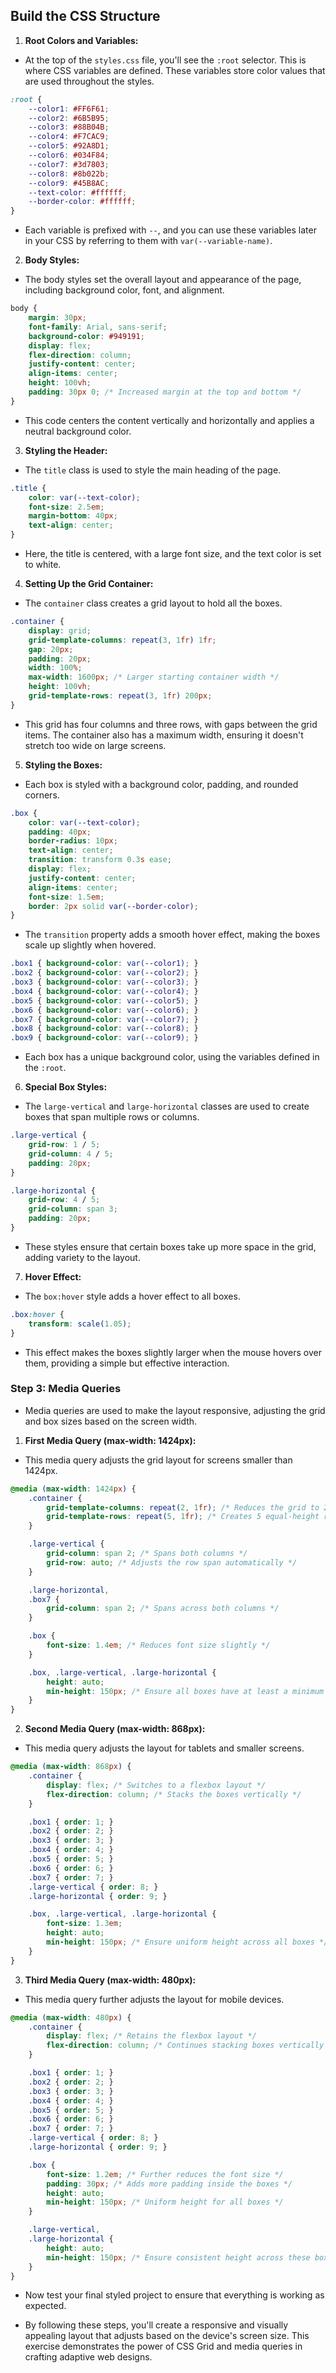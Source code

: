 
## Build the CSS Structure

1. **Root Colors and Variables:**

* At the top of the `styles.css` file, you'll see the `:root` selector. This is where CSS variables are defined. These variables store color values that are used throughout the styles.

```css
:root {
    --color1: #FF6F61;
    --color2: #6B5B95;
    --color3: #88B04B;
    --color4: #F7CAC9;
    --color5: #92A8D1;
    --color6: #034F84;
    --color7: #3d7803;
    --color8: #8b022b;
    --color9: #45B8AC;
    --text-color: #ffffff;
    --border-color: #ffffff;
}
```
* Each variable is prefixed with `--`, and you can use these variables later in your CSS by referring to them with `var(--variable-name)`.

2. **Body Styles:**

* The body styles set the overall layout and appearance of the page, including background color, font, and alignment.

```css
body {
    margin: 30px;
    font-family: Arial, sans-serif;
    background-color: #949191;
    display: flex;
    flex-direction: column;
    justify-content: center;
    align-items: center;
    height: 100vh;
    padding: 30px 0; /* Increased margin at the top and bottom */
}
```
* This code centers the content vertically and horizontally and applies a neutral background color.

3. **Styling the Header:**

* The `title` class is used to style the main heading of the page.

```css
.title {
    color: var(--text-color);
    font-size: 2.5em;
    margin-bottom: 40px;
    text-align: center;
}
```
* Here, the title is centered, with a large font size, and the text color is set to white.

4. **Setting Up the Grid Container:**

* The `container` class creates a grid layout to hold all the boxes.

```css
.container {
    display: grid;
    grid-template-columns: repeat(3, 1fr) 1fr;
    gap: 20px;
    padding: 20px;
    width: 100%;
    max-width: 1600px; /* Larger starting container width */
    height: 100vh;
    grid-template-rows: repeat(3, 1fr) 200px;
}
```
* This grid has four columns and three rows, with gaps between the grid items. The container also has a maximum width, ensuring it doesn't stretch too wide on large screens.

5. **Styling the Boxes:**

* Each box is styled with a background color, padding, and rounded corners.

```css
.box {
    color: var(--text-color);
    padding: 40px;
    border-radius: 10px;
    text-align: center;
    transition: transform 0.3s ease;
    display: flex;
    justify-content: center;
    align-items: center;
    font-size: 1.5em;
    border: 2px solid var(--border-color);
}
```
* The `transition` property adds a smooth hover effect, making the boxes scale up slightly when hovered.

```css
.box1 { background-color: var(--color1); }
.box2 { background-color: var(--color2); }
.box3 { background-color: var(--color3); }
.box4 { background-color: var(--color4); }
.box5 { background-color: var(--color5); }
.box6 { background-color: var(--color6); }
.box7 { background-color: var(--color7); }
.box8 { background-color: var(--color8); }
.box9 { background-color: var(--color9); }
```
* Each box has a unique background color, using the variables defined in the `:root`.

6. **Special Box Styles:**

* The `large-vertical` and `large-horizontal` classes are used to create boxes that span multiple rows or columns.

```css
.large-vertical {
    grid-row: 1 / 5;
    grid-column: 4 / 5;
    padding: 20px;
}

.large-horizontal {
    grid-row: 4 / 5;
    grid-column: span 3;
    padding: 20px;
}
```

* These styles ensure that certain boxes take up more space in the grid, adding variety to the layout.

7. **Hover Effect:**

* The `box:hover` style adds a hover effect to all boxes.

```css
.box:hover {
    transform: scale(1.05);
}
```
* This effect makes the boxes slightly larger when the mouse hovers over them, providing a simple but effective interaction.

### Step 3: Media Queries

* Media queries are used to make the layout responsive, adjusting the grid and box sizes based on the screen width.

1. **First Media Query (max-width: 1424px):**

* This media query adjusts the grid layout for screens smaller than 1424px.

```css
@media (max-width: 1424px) {
    .container {
        grid-template-columns: repeat(2, 1fr); /* Reduces the grid to 2 columns */
        grid-template-rows: repeat(5, 1fr); /* Creates 5 equal-height rows */
    }

    .large-vertical {
        grid-column: span 2; /* Spans both columns */
        grid-row: auto; /* Adjusts the row span automatically */
    }

    .large-horizontal,
    .box7 {
        grid-column: span 2; /* Spans across both columns */
    }

    .box {
        font-size: 1.4em; /* Reduces font size slightly */
    }

    .box, .large-vertical, .large-horizontal {
        height: auto;
        min-height: 150px; /* Ensure all boxes have at least a minimum height */
    }
}
```

2. **Second Media Query (max-width: 868px):**

* This media query adjusts the layout for tablets and smaller screens.

```css
@media (max-width: 868px) {
    .container {
        display: flex; /* Switches to a flexbox layout */
        flex-direction: column; /* Stacks the boxes vertically */
    }

    .box1 { order: 1; }
    .box2 { order: 2; }
    .box3 { order: 3; }
    .box4 { order: 4; }
    .box5 { order: 5; }
    .box6 { order: 6; }
    .box7 { order: 7; }
    .large-vertical { order: 8; }
    .large-horizontal { order: 9; }

    .box, .large-vertical, .large-horizontal {
        font-size: 1.3em;
        height: auto;
        min-height: 150px; /* Ensure uniform height across all boxes */
    }
}
```

3. **Third Media Query (max-width: 480px):**

* This media query further adjusts the layout for mobile devices.

```css
@media (max-width: 480px) {
    .container {
        display: flex; /* Retains the flexbox layout */
        flex-direction: column; /* Continues stacking boxes vertically */
    }

    .box1 { order: 1; }
    .box2 { order: 2; }
    .box3 { order: 3; }
    .box4 { order: 4; }
    .box5 { order: 5; }
    .box6 { order: 6; }
    .box7 { order: 7; }
    .large-vertical { order: 8; }
    .large-horizontal { order: 9; }

    .box {
        font-size: 1.2em; /* Further reduces the font size */
        padding: 30px; /* Adds more padding inside the boxes */
        height: auto;
        min-height: 150px; /* Uniform height for all boxes */
    }

    .large-vertical,
    .large-horizontal {
        height: auto;
        min-height: 150px; /* Ensure consistent height across these boxes */
    }
}
```

* Now test your final styled project to ensure that everything is working as expected.

* By following these steps, you'll create a responsive and visually appealing layout that adjusts based on the device's screen size. This exercise demonstrates the power of CSS Grid and media queries in crafting adaptive web designs.
